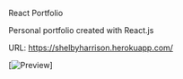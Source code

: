 React Portfolio

Personal portfolio created with React.js

URL: https://shelbyharrison.herokuapp.com/

[![Preview](https://raw.githubusercontent.com/Shelby568/main/src/images/preview.png)]